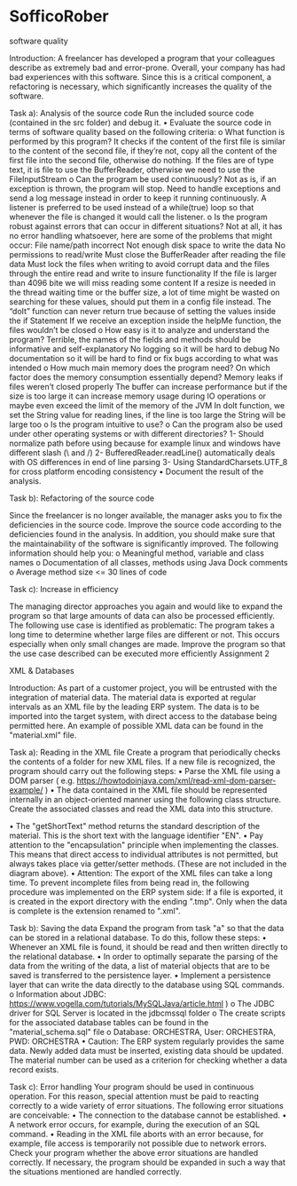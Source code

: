# SofficoRober

software quality

Introduction:
A freelancer has developed a program that your colleagues describe as extremely bad and error-prone. Overall, your company has had bad experiences with this software. Since this is a critical component, a refactoring is necessary, which significantly increases the quality of the software.

Task a): Analysis of the source code
Run the included source code (contained in the src folder) and debug it.
• Evaluate the source code in terms of software quality based on the following criteria:
o What function is performed by this program?
	It checks if the content of the first file is similar to the content of the second file, if they’re
not, copy all the content of the first file into the second file, otherwise do nothing.
If the files are of type text, it is file to use the BufferReader, otherwise we need to
use the FileInputStream 
o Can the program be used continuously?
	Not as is, if an exception is thrown, the program will stop. Need to handle exceptions
            and send a log message instead in order to keep it running continuously. A listener is
	preferred to be used instead of a while(true) loop so that whenever the file is changed it
	would call the listener.
o Is the program robust against errors that can occur in different situations?
	Not at all, it has no error handling whatsoever, here are some of the problems that might
occur:
File name/path incorrect
Not enough disk space to write the data
No permissions to read/write
Must close the BufferReader after reading the file data
Must lock the files when writing to avoid corrupt data and the files through the entire read and write to insure functionality
If the file is larger than 4096 bite we will miss reading some content
If a resize is needed in the thread waiting time or the buffer size, a lot of time might be wasted on searching for these values, should put them in a config file instead.
The “doIt” function can never return true because of setting the values inside the if Statement
If we receive an exception inside the helpMe function, the files wouldn’t be closed
o How easy is it to analyze and understand the program?
	Terrible, the names of the fields and methods should be informative and self-explanatory
	No logging so it will be hard to debug
	No documentation so it will be hard to find or fix bugs according to what was intended
o How much main memory does the program need? On which factor does the memory consumption essentially depend?
Memory leaks if files weren’t closed properly
The buffer can increase performance but if the size is too large it can increase memory usage during IO operations or maybe even exceed the limit of the memory of the JVM
In doIt function, we set the String value for reading lines, if the line is too large the String will be large too
o Is the program intuitive to use?
o Can the program also be used under other operating systems or with different directories?
	1- Should normalize path before using because for example linux and windows have
    different slash (\ and /)
2- BufferedReader.readLine() automatically deals with OS differences in end of line parsing
3- Using StandardCharsets.UTF_8 for cross platform encoding consistency
• Document the result of the analysis.

Task b): Refactoring of the source code

Since the freelancer is no longer available, the manager asks you to fix the deficiencies in the source code.
Improve the source code according to the deficiencies found in the analysis.
In addition, you should make sure that the maintainability of the software is significantly improved. The following information should help you:
o Meaningful method, variable and class names
o Documentation of all classes, methods using Java Dock comments
o Average method size <= 30 lines of code

Task c): Increase in efficiency

The managing director approaches you again and would like to expand the program so that large amounts of data can also be processed efficiently.
The following use case is identified as problematic: The program takes a long time to determine whether large files are different or not. This occurs especially when only small changes are made.
Improve the program so that the use case described can be executed more efficiently
Assignment 2

XML & Databases

Introduction:
As part of a customer project, you will be entrusted with the integration of material data. The material data is exported at regular intervals as an XML file by the leading ERP system. The data is to be imported into the target system, with direct access to the database being permitted here. An example of possible XML data can be found in the "material.xml" file.

Task a): Reading in the XML file
Create a program that periodically checks the contents of a folder for new XML files. If a new file is recognized, the program should carry out the following steps:
• Parse the XML file using a DOM parser ( e.g. https://howtodoinjava.com/xml/read-xml-dom-parser-example/ )
• The data contained in the XML file should be represented internally in an object-oriented manner using the following class structure. Create the associated classes and read the XML data into this structure.
 
• The "getShortText" method returns the standard description of the material. This is the short text with the language identifier "EN".
• Pay attention to the "encapsulation" principle when implementing the classes. This means that direct access to individual attributes is not permitted, but always takes place via getter/setter methods. (These are not included in the diagram above).
• Attention: The export of the XML files can take a long time. To prevent incomplete files from being read in, the following procedure was implemented on the ERP system side: If a file is exported, it is created in the export directory with the ending ".tmp". Only when the data is complete is the extension renamed to ".xml".

Task b): Saving the data
Expand the program from task "a" so that the data can be stored in a relational database. To do this, follow these steps:
• Whenever an XML file is found, it should be read and then written directly to the relational database.
• In order to optimally separate the parsing of the data from the writing of the data, a list of material objects that are to be saved is transferred to the persistence layer.
• Implement a persistence layer that can write the data directly to the database using SQL commands.
o Information about JDBC: https://www.vogella.com/tutorials/MySQLJava/article.html )
o The JDBC driver for SQL Server is located in the jdbcmssql folder
o The create scripts for the associated database tables can be found in the "material_schema.sql" file
o Database: ORCHESTRA, User: ORCHESTRA, PWD: ORCHESTRA
• Caution: The ERP system regularly provides the same data. Newly added data must be inserted, existing data should be updated. The material number can be used as a criterion for checking whether a data record exists.

 
Task c): Error handling
Your program should be used in continuous operation. For this reason, special attention must be paid to reacting correctly to a wide variety of error situations. The following error situations are conceivable:
• The connection to the database cannot be established.
• A network error occurs, for example, during the execution of an SQL command.
• Reading in the XML file aborts with an error because, for example, file access is temporarily not possible due to network errors.
Check your program whether the above error situations are handled correctly. If necessary, the program should be expanded in such a way that the situations mentioned are handled correctly.


